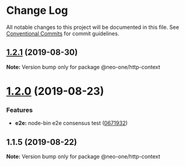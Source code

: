 # Change Log

All notable changes to this project will be documented in this file.
See [Conventional Commits](https://conventionalcommits.org) for commit guidelines.

## [1.2.1](https://github.com/neo-one-suite/neo-one/compare/@neo-one/http-context@1.2.0...@neo-one/http-context@1.2.1) (2019-08-30)

**Note:** Version bump only for package @neo-one/http-context





# [1.2.0](https://github.com/neo-one-suite/neo-one/compare/@neo-one/http-context@1.1.5...@neo-one/http-context@1.2.0) (2019-08-23)


### Features

* **e2e:** node-bin e2e consensus test ([0671932](https://github.com/neo-one-suite/neo-one/commit/0671932))





## 1.1.5 (2019-08-22)

**Note:** Version bump only for package @neo-one/http-context
